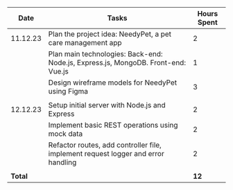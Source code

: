 | Date      | Tasks                                                                             | Hours Spent |
| --------- | --------------------------------------------------------------------------------- | ----------- |
| 11.12.23  | Plan the project idea: NeedyPet, a pet care management app                        | 2           |
|           | Plan main technologies: Back-end: Node.js, Express.js, MongoDB. Front-end: Vue.js | 1           |
|           | Design wireframe models for NeedyPet using Figma                                  | 3           |
|           |                                                                                   |             |
| 12.12.23  | Setup initial server with Node.js and Express                                     | 2           |
|           | Implement basic REST operations using mock data                                   | 2           |
|           | Refactor routes, add controller file, implement request logger and error handling | 2           |
|           |                                                                                   |             |
| **Total** |                                                                                   | **12**      |
